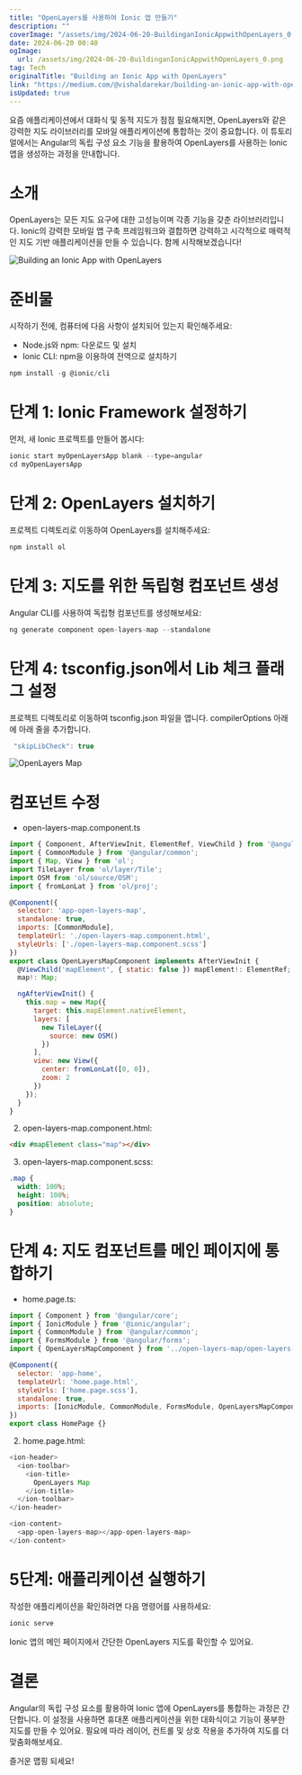 ```yaml
---
title: "OpenLayers를 사용하여 Ionic 앱 만들기"
description: ""
coverImage: "/assets/img/2024-06-20-BuildinganIonicAppwithOpenLayers_0.png"
date: 2024-06-20 00:40
ogImage: 
  url: /assets/img/2024-06-20-BuildinganIonicAppwithOpenLayers_0.png
tag: Tech
originalTitle: "Building an Ionic App with OpenLayers"
link: "https://medium.com/@vishaldarekar/building-an-ionic-app-with-openlayers-4f4649daea99"
isUpdated: true
---
```





요즘 애플리케이션에서 대화식 및 동적 지도가 점점 필요해지면, OpenLayers와 같은 강력한 지도 라이브러리를 모바일 애플리케이션에 통합하는 것이 중요합니다. 이 튜토리얼에서는 Angular의 독립 구성 요소 기능을 활용하여 OpenLayers를 사용하는 Ionic 앱을 생성하는 과정을 안내합니다.

# 소개

OpenLayers는 모든 지도 요구에 대한 고성능이며 각종 기능을 갖춘 라이브러리입니다. Ionic의 강력한 모바일 앱 구축 프레임워크와 결합하면 강력하고 시각적으로 매력적인 지도 기반 애플리케이션을 만들 수 있습니다. 함께 시작해보겠습니다!

![Building an Ionic App with OpenLayers](/assets/img/2024-06-20-BuildinganIonicAppwithOpenLayers_0.png)

<div class="content-ad"></div>

# 준비물

시작하기 전에, 컴퓨터에 다음 사항이 설치되어 있는지 확인해주세요:

- Node.js와 npm: 다운로드 및 설치
- Ionic CLI: npm을 이용하여 전역으로 설치하기

```js
npm install -g @ionic/cli
```

<div class="content-ad"></div>

# 단계 1: Ionic Framework 설정하기

먼저, 새 Ionic 프로젝트를 만들어 봅시다:

```js
ionic start myOpenLayersApp blank --type=angular
cd myOpenLayersApp
```

# 단계 2: OpenLayers 설치하기

<div class="content-ad"></div>

프로젝트 디렉토리로 이동하여 OpenLayers를 설치해주세요:

```js
npm install ol
```

# 단계 3: 지도를 위한 독립형 컴포넌트 생성

Angular CLI를 사용하여 독립형 컴포넌트를 생성해보세요:

<div class="content-ad"></div>

```js
ng generate component open-layers-map --standalone
```

# 단계 4: tsconfig.json에서 Lib 체크 플래그 설정

프로젝트 디렉토리로 이동하여 tsconfig.json 파일을 엽니다. compilerOptions 아래에 아래 줄을 추가합니다.

```js
 "skipLibCheck": true
```

<div class="content-ad"></div>


![OpenLayers Map](/assets/img/2024-06-20-BuildinganIonicAppwithOpenLayers_1.png)

# 컴포넌트 수정

- open-layers-map.component.ts

```javascript
import { Component, AfterViewInit, ElementRef, ViewChild } from '@angular/core';
import { CommonModule } from '@angular/common';
import { Map, View } from 'ol';
import TileLayer from 'ol/layer/Tile';
import OSM from 'ol/source/OSM';
import { fromLonLat } from 'ol/proj';

@Component({
  selector: 'app-open-layers-map',
  standalone: true,
  imports: [CommonModule],
  templateUrl: './open-layers-map.component.html',
  styleUrls: ['./open-layers-map.component.scss']
})
export class OpenLayersMapComponent implements AfterViewInit {
  @ViewChild('mapElement', { static: false }) mapElement!: ElementRef;
  map!: Map;

  ngAfterViewInit() {
    this.map = new Map({
      target: this.mapElement.nativeElement,
      layers: [
        new TileLayer({
          source: new OSM()
        })
      ],
      view: new View({
        center: fromLonLat([0, 0]),
        zoom: 2
      })
    });
  }
}
```


<div class="content-ad"></div>

2. open-layers-map.component.html:

```html
<div #mapElement class="map"></div>
```

3. open-layers-map.component.scss:

```scss
.map {
  width: 100%;
  height: 100%;
  position: absolute;
}
```  

<div class="content-ad"></div>

# 단계 4: 지도 컴포넌트를 메인 페이지에 통합하기

- home.page.ts:

```js
import { Component } from '@angular/core';
import { IonicModule } from '@ionic/angular';
import { CommonModule } from '@angular/common';
import { FormsModule } from '@angular/forms';
import { OpenLayersMapComponent } from '../open-layers-map/open-layers-map.component';

@Component({
  selector: 'app-home',
  templateUrl: 'home.page.html',
  styleUrls: ['home.page.scss'],
  standalone: true,
  imports: [IonicModule, CommonModule, FormsModule, OpenLayersMapComponent]
})
export class HomePage {}
```

2. home.page.html:

<div class="content-ad"></div>

```js
<ion-header>
  <ion-toolbar>
    <ion-title>
      OpenLayers Map
    </ion-title>
  </ion-toolbar>
</ion-header>

<ion-content>
  <app-open-layers-map></app-open-layers-map>
</ion-content>
```

# 5단계: 애플리케이션 실행하기

작성한 애플리케이션을 확인하려면 다음 명령어를 사용하세요:

```js
ionic serve
```

<div class="content-ad"></div>

Ionic 앱의 메인 페이지에서 간단한 OpenLayers 지도를 확인할 수 있어요.

# 결론

Angular의 독립 구성 요소를 활용하여 Ionic 앱에 OpenLayers를 통합하는 과정은 간단합니다. 이 설정을 사용하면 휴대폰 애플리케이션을 위한 대화식이고 기능이 풍부한 지도를 만들 수 있어요. 필요에 따라 레이어, 컨트롤 및 상호 작용을 추가하여 지도를 더 맞춤화해보세요.

즐거운 맵핑 되세요!